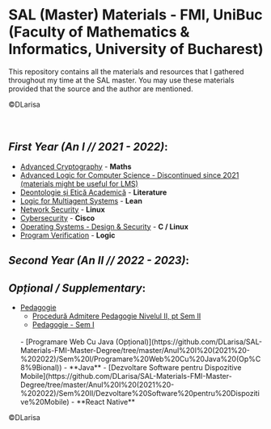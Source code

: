 # SAL (Master) Materials - FMI, UniBuc (Faculty of Mathematics & Informatics, University of Bucharest)
This repository contains all the materials and resources that I gathered throughout my time at the SAL master. You may use these materials provided that the source and the author are mentioned.

©DLarisa <br/><br/><br/>
## *First Year (An I // 2021 - 2022)*:
  - [Advanced Cryptography](https://github.com/DLarisa/SAL-Materials-FMI-Master-Degree/tree/master/Anul%20I%20(2021%20-%202022)/Sem%20I/Advanced%20Cryptography) - **Maths**
  - [Advanced Logic for Computer Science - Discontinued since 2021 (materials might be useful for LMS)](https://github.com/DLarisa/SAL-Materials-FMI-Master-Degree/tree/master/Anul%20I%20(2021%20-%202022)/Sem%20I/Logic%20for%20Multiagent%20Systems)
  - [Deontologie și Etică Academică](https://github.com/DLarisa/SAL-Materials-FMI-Master-Degree/tree/master/Anul%20I%20(2021%20-%202022)/Sem%20I/Deontologie%20%C8%99i%20Etic%C4%83%20Academic%C4%83) - **Literature**
  - [Logic for Multiagent Systems](https://github.com/DLarisa/SAL-Materials-FMI-Master-Degree/tree/master/Anul%20I%20(2021%20-%202022)/Sem%20I/Logic%20for%20Multiagent%20Systems) - **Lean**
  - [Network Security](https://github.com/DLarisa/SAL-Materials-FMI-Master-Degree/tree/master/Anul%20I%20(2021%20-%202022)/Sem%20I/Network%20Security) - **Linux**
  - [Cybersecurity](https://github.com/DLarisa/SAL-Materials-FMI-Master-Degree/tree/master/Anul%20I%20(2021%20-%202022)/Sem%20II/Cybersecurity) - **Cisco**
  - [Operating Systems - Design & Security](https://github.com/DLarisa/SAL-Materials-FMI-Master-Degree/tree/master/Anul%20I%20(2021%20-%202022)/Sem%20II/Operating%20Systems%20-%20Design%20%26%20Security) - **C / Linux**
  - [Program Verification](https://github.com/DLarisa/SAL-Materials-FMI-Master-Degree/tree/master/Anul%20I%20(2021%20-%202022)/Sem%20II/Program%20Verification) - **Logic**

## *Second Year (An II // 2022 - 2023)*:

## *Opțional / Supplementary*:
  - [Pedagogie]()
    - [Procedură Admitere Pedagogie Nivelul II, pt Sem II](https://github.com/DLarisa/SAL-Materials-FMI-Master-Degree/tree/master/Anul%20I%20(2021%20-%202022)/Sem%20I/Procedur%C4%83%20Admitere%20Pedagogie%20Nivelul%20II%2C%20pt%20Sem%20II%20(Op%C8%9Bional))
	- [Pedagogie - Sem I](https://github.com/DLarisa/SAL-Materials-FMI-Master-Degree/tree/master/Anul%20I%20(2021%20-%202022)/Sem%20II/Pedagogie%20-%20Sem%20I)
	<br/>
	- [Programare Web Cu Java (Opțional)](https://github.com/DLarisa/SAL-Materials-FMI-Master-Degree/tree/master/Anul%20I%20(2021%20-%202022)/Sem%20I/Programare%20Web%20Cu%20Java%20(Op%C8%9Bional)) - **Java**
	- [Dezvoltare Software pentru Dispozitive Mobile](https://github.com/DLarisa/SAL-Materials-FMI-Master-Degree/tree/master/Anul%20I%20(2021%20-%202022)/Sem%20II/Dezvoltare%20Software%20pentru%20Dispozitive%20Mobile) - **React Native**

©DLarisa
